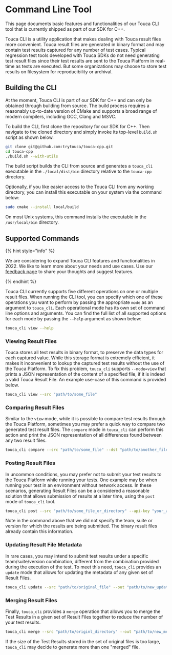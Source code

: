 # Command Line Tool

This page documents basic features and functionalities of our Touca CLI tool
that is currently shipped as part of our SDK for C++.

Touca CLI is a utility application that makes dealing with Touca result files
more convenient. Touca result files are generated in binary format and may
contain test results captured for any number of test cases. Typical regression
test tools developed with Touca SDKs do not need generating test result files
since their test results are sent to the Touca Platform in real-time as tests
are executed. But some organizations may choose to store test results on
filesystem for reproducibility or archival.

## Building the CLI

At the moment, Touca CLI is part of our SDK for C++ and can only be obtained
through building from source. The build process requires a reasonably up-to-date
version of CMake and supports a broad range of modern compilers, including GCC,
Clang and MSVC.

To build the CLI, first clone the repository for our SDK for C++. Then navigate
to the cloned directory and simply invoke its top-level `build.sh` script as
shown below.

```bash
git clone git@github.com:trytouca/touca-cpp.git
cd touca-cpp
./build.sh --with-utils
```

The build script builds the CLI from source and generates a `touca_cli`
executable in the `./local/dist/bin` directory relative to the `touca-cpp`
directory.

Optionally, if you like easier access to the Touca CLI from any working
directory, you can install this executable on your system via the command below:

```bash
sudo cmake --install local/build
```

On most Unix systems, this command installs the executable in the
`/usr/local/bin` directory.

## Supported Commands

{% hint style="info" %}

We are considering to expand Touca CLI features and functionalities in 2022. We
like to learn more about your needs and use cases. Use our
[feedback page](https://app.touca.io/feedback) to share your thoughts and
suggest features.

{% endhint %}

Touca CLI currently supports five different operations on one or multiple result
files. When running the CLI tool, you can specify which one of these operations
you want to perform by passing the appropriate `mode` as an argument to
`touca_cli`. Each operational mode has its own set of command line options and
arguments. You can find the full list of all supported options for each mode by
passing the `--help` argument as shown below:

```bash
touca_cli view --help
```

### Viewing Result Files

Touca stores all test results in binary format, to preserve the data types for
each captured value. While this storage format is extremely efficient, it makes
it inconvenient to lookup the captured test results without the use of the Touca
Platform. To fix this problem, `touca_cli` supports `--mode=view` that prints a
JSON representation of the content of a specified file, if it is indeed a valid
Touca Result File. An example use-case of this command is provided below.

```bash
touca_cli view --src "path/to/some_file"
```

### Comparing Result Files

Similar to the `view` mode, while it is possible to compare test results through
the Touca Platform, sometimes you may prefer a quick way to compare two
generated test result files. The `compare` mode in `touca_cli` can perform this
action and print the JSON representation of all differences found between any
two result files.

```bash
touca_cli compare --src "path/to/some_file" --dst "path/to/another_file"
```

### Posting Result Files

In uncommon conditions, you may prefer not to submit your test results to the
Touca Platform while running your tests. One example may be when running your
test in an environment without network access. In these scenarios, generating
Result Files can be a considered a reasonable solution that allows submission of
results at a later time, using the `post` mode of `touca_cli` tool.

```bash
touca_cli post --src "path/to/some_file_or_directory" --api-key "your_api_key" --api-url "https://api.touca.io"
```

Note in the command above that we did not specify the team, suite or version for
which the results are being submitted. The binary result files already contain
this information.

### Updating Result File Metadata

In rare cases, you may intend to submit test results under a specific
team/suite/version combination, different from the combination provided during
the execution of the test. To meet this need, `touca_cli` provides an `update`
mode that allows for updating the metadata of any given set of Result Files.

```bash
touca_cli update --src "path/to/original_file" --out "path/to/new_updated_file" --team "new-team-slug" --suite "new-suite-slug" --revision "new-version-slug"
```

### Merging Result Files

Finally, `touca_cli` provides a `merge` operation that allows you to merge the
Test Results in a given set of Result Files together to reduce the number of
your test results.

```bash
touca_cli merge --src "path/to/originl_directory" --out "path/to/new_merged_directory"
```

If the size of the Test Results stored in the set of original files is too
large, `touca_cli` may decide to generate more than one "merged" file.
